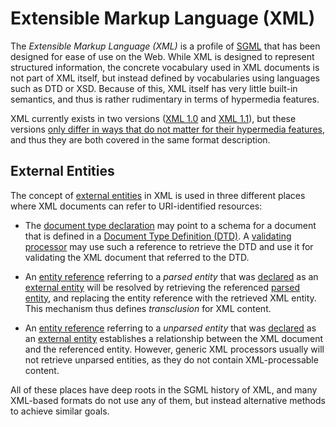 # Extensible Markup Language (XML)

The _Extensible Markup Language (XML)_ is a profile of [SGML](http://en.wikipedia.org/wiki/Standard_Generalized_Markup_Language) that has been designed for ease of use on the Web. While XML is designed to represent structured information, the concrete vocabulary used in XML documents is not part of XML itself, but instead defined by vocabularies using languages such as DTD or XSD. Because of this, XML itself has very little built-in semantics, and thus is rather rudimentary in terms of hypermedia features.

XML currently exists in two versions ([XML 1.0](http://www.w3.org/TR/xml/) and [XML 1.1](http://www.w3.org/TR/xml11/)), but these versions [only differ in ways that do not matter for their hypermedia features](http://www.w3.org/TR/xml11/#sec-xml11), and thus they are both covered in the same format description.

## External Entities

The concept of [external entities](http://www.w3.org/TR/xml/#sec-external-ent) in XML is used in three different places where XML documents can refer to URI-identified resources:

* The [document type declaration](http://www.w3.org/TR/xml/#sec-prolog-dtd) may point to a schema for a document that is defined in a [Document Type Definition (DTD)](http://www.w3.org/TR/xml/#dt-doctype). A [validating processor](http://www.w3.org/TR/xml/#proc-types) may use such a reference to retrieve the DTD and use it for validating the XML document that referred to the DTD.

* An [entity reference](http://www.w3.org/TR/xml/#sec-references) referring to a _parsed entity_ that was [declared](http://www.w3.org/TR/xml/#sec-entity-decl) as an [external entity](http://www.w3.org/TR/xml/#sec-external-ent) will be resolved by retrieving the referenced [parsed entity](http://www.w3.org/TR/xml/#TextEntities), and replacing the entity reference with the retrieved XML entity. This mechanism thus defines _transclusion_ for XML content.

* An [entity reference](http://www.w3.org/TR/xml/#sec-references) referring to a _unparsed entity_ that was [declared](http://www.w3.org/TR/xml/#sec-entity-decl) as an [external entity](http://www.w3.org/TR/xml/#sec-external-ent) establishes a relationship between the XML document and the referenced entity. However, generic XML processors usually will not retrieve unparsed entities, as they do not contain XML-processable content.

All of these places have deep roots in the SGML history of XML, and many XML-based formats do not use any of them, but instead alternative methods to achieve similar goals.

